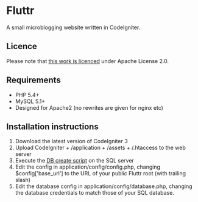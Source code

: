 <h1>Fluttr</h1>
A small microblogging website written in CodeIgniter.

<h2>Licence</h2>
Please note that <a href="https://raw.githubusercontent.com/WillRiches/Fluttr/master/LICENSE">this work is licenced</a> under Apache License 2.0.

<h2>Requirements</h2>
<ul>
<li>PHP 5.4+</li>
<li>MySQL 5.1+</li>
<li>Designed for Apache2 (no rewrites are given for nginx etc)</li>
</ul>

<h2>Installation instructions</h2>
<ol>
<li>Download the latest version of CodeIgniter 3</li>
<li>Upload CodeIgniter + /application + /assets + /.htaccess  to the web server</li>
<li>Execute the <a href="https://raw.githubusercontent.com/WillRiches/Fluttr/master/fluttr_db_structure.sql">DB create script</a> on the SQL server</li>
<li>Edit the config in application/config/config.php, changing $config['base_url'] to the URL of your public Fluttr root (with trailing slash)</li>
<li>Edit the database config in application/config/database.php, changing the database credentials to match those of your SQL database.</li>
</ol>
